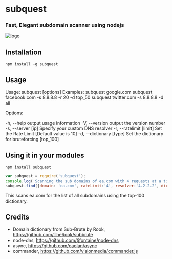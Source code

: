 # subquest
### Fast, Elegant subdomain scanner using nodejs

![logo](https://raw.github.com/skepticfx/subquest/master/etc/logo.png)

## Installation

`npm install -g subquest`

## Usage

 Usage: subquest [options] <domain to scan>
 Examples:
       subquest google.com
       subquest facebook.com -s 8.8.8.8 -r 20 -d top_50
       subquest twitter.com -s 8.8.8.8 -d all

 Options:

   -h, --help               output usage information
   -V, --version            output the version number
   -s, --server [ip]        Specify your custom DNS resolver
   -r, --ratelimit [limit]  Set the Rate Limit [Default value is 10]
   -d, --dictionary [type]  Set the dictionary for bruteforcing [top_100]

## Using it in your modules

`npm install subquest`


```js
var subquest = require('subquest');
console.log('Scanning the sub domains of ea.com with 4 requests at a time.');
subquest.find({domain: 'ea.com', rateLimit:'4', resolver:'4.2.2.2', dictionary: 'top_200'});
```

This scans ea.com for the list of all subdomains using the top-100 dictionary.

## Credits
* Domain dictionary from Sub-Brute by Rook, https://github.com/TheRook/subbrute
* node-dns, https://github.com/tjfontaine/node-dns
* async, https://github.com/caolan/async
* commander, https://github.com/visionmedia/commander.js

